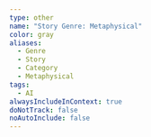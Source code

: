 ```yaml
---
type: other
name: "Story Genre: Metaphysical"
color: gray
aliases:
  - Genre
  - Story
  - Category
  - Metaphysical
tags:
  - AI
alwaysIncludeInContext: true
doNotTrack: false
noAutoInclude: false
---
```

